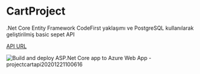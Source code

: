 # CartProject

.Net Core Entity Framework CodeFirst yaklaşımı ve PostgreSQL kullanılarak geliştirilmiş basic sepet API

[API URL](https://projectcartapi20201221100616.azurewebsites.net/swagger/index.html)


![Build and deploy ASP.Net Core app to Azure Web App - projectcartapi20201221100616](https://github.com/emretopcuoglu/CartProject/workflows/Build%20and%20deploy%20ASP.Net%20Core%20app%20to%20Azure%20Web%20App%20-%20projectcartapi20201221100616/badge.svg?branch=main)
